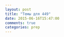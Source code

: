 ```yaml
---
layout: post
title: "Темы для 449"
date: 2015-06-16T15:47:00
comments: true
categories: prep
---
```

